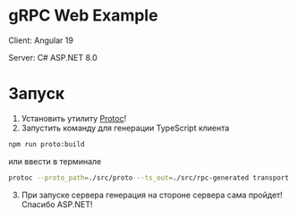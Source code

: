 # gRPC Web Example

Client: Angular 19

Server: C# ASP.NET 8.0

# Запуск

1) Установить утилиту <a href="https://grpc.io/docs/protoc-installation/" target="_blank">Protoc</a>!
2) Запустить команду для генерации TypeScript клиента
```bash
npm run proto:build
```
или ввести в терминале
```bash
protoc --proto_path=./src/proto --ts_out=./src/rpc-generated transport.proto
```
3) При запуске сервера генерация на стороне сервера сама пройдет! Спасибо ASP.NET!